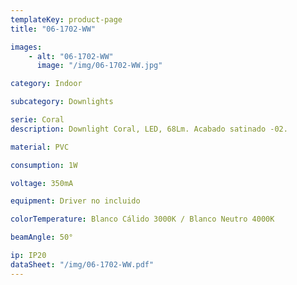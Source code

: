 ```yaml
---
templateKey: product-page
title: "06-1702-WW"

images:
    - alt: "06-1702-WW"
      image: "/img/06-1702-WW.jpg"

category: Indoor

subcategory: Downlights

serie: Coral
description: Downlight Coral, LED, 68Lm. Acabado satinado -02.

material: PVC

consumption: 1W

voltage: 350mA

equipment: Driver no incluido

colorTemperature: Blanco Cálido 3000K / Blanco Neutro 4000K

beamAngle: 50°

ip: IP20
dataSheet: "/img/06-1702-WW.pdf"
---
```


